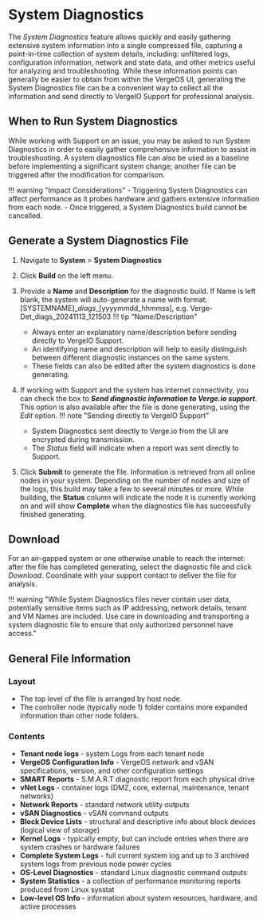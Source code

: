 # System Diagnostics

The *System Diagnostics* feature allows quickly and easily gathering extensive system information into a single compressed file, capturing a point-in-time collection of system details, including: unfiltered logs, configuration information, network and state data, and other metrics useful for analyzing and troubleshooting.  While these information points can generally be easier to obtain from within the VergeOS UI, generating the System Diagnostics file can be a convenient way to collect all the information and send directly to VergeIO Support for professional analysis.

## When to Run System Diagnostics

While working with Support on an issue, you may be asked to run System Diagnostics in order to easily gather comprehensive information to assist in troubleshooting.  A system diagnostics file can also be used as a baseline before implementing a significant system change; another file can be triggered after the modification for comparison.

!!! warning "Impact Considerations"
    - Triggering System Diagnostics can affect performance as it probes hardware and gathers extensive information from each node.
    - Once triggered, a System Diagnostics build cannot be cancelled.

## Generate a System Diagnostics File

1. Navigate to **System** > **System Diagnostics**
2. Click **Build** on the left menu.
3. Provide a **Name** and **Description** for the diagnostic build.  If Name is left blank, the system will auto-generate a name with format:
[SYSTEMNAME]\_*diags*\_[yyyymmdd_hhmmss], e.g. Verge-Det_diags_20241113_121503 
!!! tip "Name/Description"
      - Always enter an explanatory name/description before sending directly to VergeIO Support.
      - An identifying name and description will help to easily distinguish between different diagnostic instances on the same system.
      - These fields can also be edited after the system diagnostics is done generating.

4. If working with Support and the system has internet connectivity, you can check the box to ***Send diagnostic information to Verge.io support***.  This option is also available after the file is done generating, using the *Edit* option.
!!! note "Sending directly to VergeIO Support"
    - System Diagnostics sent directly to Verge.io from the UI are encrypted during transmission.
    - The *Status* field will indicate when a report was sent directly to Support.

5. Click **Submit** to generate the file.
Information is retrieved from all online nodes in your system.  Depending on the number of nodes and size of the logs, this build may take a few to several minutes or more.  While building, the **Status** column will indicate the node it is currently working on and will show **Complete** when the diagnostics file has successfully finished generating.  

## Download 

For an air-gapped system or one otherwise unable to reach the internet: after the file has completed generating, select the diagnostic file and click *Download*.  Coordinate with your support contact to deliver the file for analysis. 

!!! warning "While System Diagnostics files never contain user data, potentially sensitive items such as IP addressing, network details, tenant and VM Names are included.  Use care in downloading and transporting a system diagnostic file to ensure that only authorized personnel have access."

## General File Information

### Layout 

- The top level of the file is arranged by host node.  
- The controller node (typically node 1) folder contains more expanded information than other node folders.

### Contents

- **Tenant node logs** - system Logs from each tenant node
- **VergeOS Configuration Info** - VergeOS network and vSAN specifications, version, and other configuration settings 
- **SMART Reports** -  S.M.A.R.T diagnostic report from each physical drive
- **vNet Logs** - container logs (DMZ, core, external, maintenance, tenant networks)
- **Network Reports** - standard network utility outputs
- **vSAN Diagnostics** - vSAN command outputs
- **Block Device Lists** - structural and descriptive info about block devices (logical view of storage)
- **Kernel Logs** - typically empty, but can include entries when there are system crashes or hardware failures
- **Complete System Logs** - full current system log and up to 3 archived system logs from previous node power cycles
- **OS-Level Diagnostics** - standard Linux diagnostic command outputs
- **System Statistics** - a collection of performance monitoring reports produced from Linux sysstat
- **Low-level OS Info** - information about system resources, hardware, and active processes